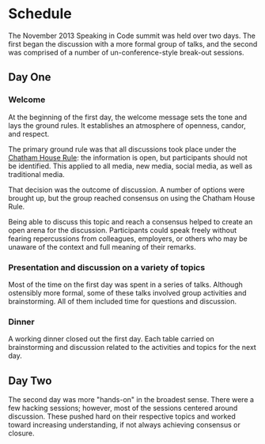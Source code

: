 # Schedule

The November 2013 Speaking in Code summit was held over two days. The first
began the discussion with a more formal group of talks, and the second was
comprised of a number of un-conference-style break-out sessions.

## Day One

### Welcome

At the beginning of the first day, the welcome message sets the tone and lays
the ground rules. It establishes an atmosphere of openness, candor, and
respect.

The primary ground rule was that all discussions took place under the [Chatham
House Rule][chatham]: the information is open, but participants should not be
identified. This applied to all media, new media, social media, as well as
traditional media.

That decision was the outcome of discussion. A number of options were brought
up, but the group reached consensus on using the Chatham House Rule.

Being able to discuss this topic and reach a consensus helped to create an open
arena for the discussion. Participants could speak freely without fearing
repercussions from colleagues, employers, or others who may be unaware of the
context and full meaning of their remarks.

### Presentation and discussion on a variety of topics

Most of the time on the first day was spent in a series of talks. Although
ostensibly more formal, some of these talks involved group activities and
brainstorming. All of them included time for questions and discussion.

### Dinner

A working dinner closed out the first day. Each table carried on brainstorming
and discussion related to the activities and topics for the next day.

## Day Two

The second day was more "hands-on" in the broadest sense. There were a few
hacking sessions; however, most of the sessions centered around discussion.
These pushed hard on their respective topics and worked toward increasing
understanding, if not always achieving consensus or closure.

[chatham]: http://www.chathamhouse.org/about/chatham-house-rule

